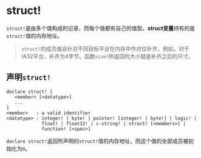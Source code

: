# struct!

`struct!`是由多个值构成的记录，而每个值都有自己的值型。**struct变量**持有的是`struct!`值的内存地址。

>`struct!`的成员值会针对不同目标平台在内存中作对位补齐，例如，对于IA32平台，补齐为4字节。函数`size?`所返回的大小就是补齐之后的尺寸。

## 声明`struct!`

```
declare struct! [
   <member> [<datatype>]
   ...
]
<member>   : a valid identifier
<datatype> : integer! | byte! | pointer! [integer! | byte!] | logic! |
             float! | float32! | c-string! | struct! [<members>] |
             function! [<spec>]
```

`declare struct!`返回所声明的`struct!`值的内存地址，而这个值的全部成员被初始化为`0`。



